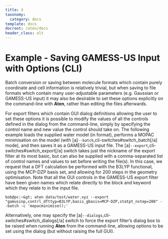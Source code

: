 ```yaml
---
title: X
taxonomy:
  category: docs
template: docs
docroot: /aten/docs
header_class: alt
---
```



# Example - Saving GAMESS-US Input with Options (CLI)

Batch conversion or saving between molecule formats which contain purely coordinate and cell information is relatively trivial, but when saving to file formats which contain many user-adjustable parameters (e.g.  Gaussian or GAMESS-US input) it may also be desirable to set these options explicitly on the command-line with **Aten**, rather than editing the files afterwards.

For export filters which contain GUI dialog definitions allowing the user to set these options it is possible to modify the values of all the controls defined in the dialog from the command-line, simply by specifying the control name and new value the control should take on. The following example loads the supplied water model (in  format), performs a MOPAC minimisation on the model (with [a]`--batch`,cli-switches#switch_batch[/a] mode), and then saves it as a GAMESS-US input file. The [a]`--export`,cli-switches#switch_export[/a] switch takes just the nickname of the export filter at its most basic, but can also be supplied with a comma-separated list of control names and values to set before writing the file(s). In this case, we request that a DFT calculation be performed with the B3LYP functional, using the MCP-DZP basis set, and allowing for 200 steps in the geometry optimisation. Note that all the GUI controls in the GAMESS-US export filter have been given names which relate directly to the block and keyword which they relate to in the input file.

```
bob@pc:~&gt; aten data/test/water.xyz --export "gamusinp,contrl_dfttyp=B3LYP,basis_gbasis=MCP-DZP,statpt_nstep=200" --batch -c 'mopacminimise();'
```

Alternatively, one may specify the [a]`--dialogs`,cli-switches#switch_dialogs[/a] switch to force the export filter’s dialog box to be raised when running **Aten** from the command-line, allowing options to be set using the dialog (but without raising the full GUI).


